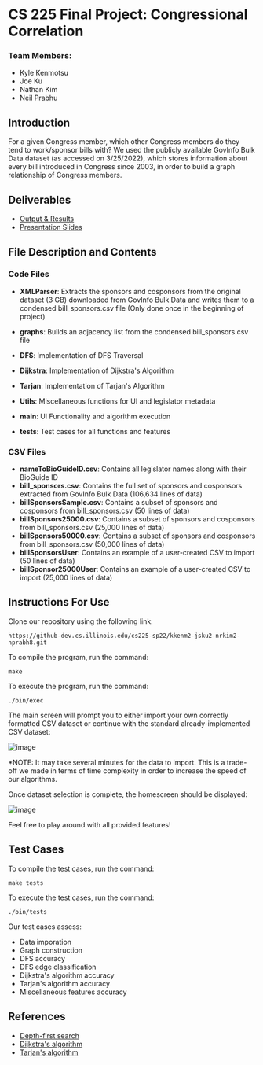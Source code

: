 # CS 225 Final Project: Congressional Correlation
### Team Members:
* Kyle Kenmotsu 
* Joe Ku 
* Nathan Kim 
* Neil Prabhu 

## Introduction
For a given Congress member, which other Congress members do they tend to work/sponsor bills with?
We used the publicly available GovInfo Bulk Data dataset (as accessed on 3/25/2022), which stores information about every bill introduced in Congress since 2003, in order to build a graph relationship of Congress members.

## Deliverables
* [Output & Results](https://github.com/neil784/CongressionalCorrelation/blob/main/results.md)
* [Presentation Slides](https://docs.google.com/presentation/d/1S1UwxRnkpKOwtoovxOivmun0rX-Jcvfp40Y9z3kJScg/edit?usp=sharing)

## File Description and Contents
### Code Files
* **XMLParser**: Extracts the sponsors and cosponsors from the original dataset (3 GB) downloaded from GovInfo Bulk Data and writes them to a condensed bill_sponsors.csv file (Only done once in the beginning of project)

* **graphs**: Builds an adjacency list from the condensed bill_sponsors.csv file 

* **DFS**: Implementation of DFS Traversal

* **Dijkstra**: Implementation of Dijkstra's Algorithm

* **Tarjan**: Implementation of Tarjan's Algorithm

* **Utils**: Miscellaneous functions for UI and legislator metadata

* **main**: UI Functionality and algorithm execution

* **tests**: Test cases for all functions and features
### CSV Files
* **nameToBioGuideID.csv**: Contains all legislator names along with their BioGuide ID
* **bill_sponsors.csv**: Contains the full set of sponsors and cosponsors extracted from GovInfo Bulk Data (106,634 lines of data)
* **billSponsorsSample.csv**: Contains a subset of sponsors and cosponsors from bill_sponsors.csv (50 lines of data)
* **billSponsors25000.csv**: Contains a subset of sponsors and cosponsors from bill_sponsors.csv (25,000 lines of data)
* **billSponsors50000.csv**: Contains a subset of sponsors and cosponsors from bill_sponsors.csv (50,000 lines of data)
* **billSponsorsUser**: Contains an example of a user-created CSV to import (50 lines of data)
* **billSponsor25000User**: Contains an example of a user-created CSV to import (25,000 lines of data)

## Instructions For Use
Clone our repository using the following link:
```
https://github-dev.cs.illinois.edu/cs225-sp22/kkenm2-jsku2-nrkim2-nprabh8.git
```
To compile the program, run the command:
```
make
```
To execute the program, run the command:
```
./bin/exec
```
The main screen will prompt you to either import your own correctly formatted CSV dataset or continue with the standard already-implemented CSV dataset: 

![image](https://media.github-dev.cs.illinois.edu/user/14278/files/31bf8f26-25eb-4c93-9e04-d62b1547a8b0)

*NOTE: It may take several minutes for the data to import. This is a trade-off we made in terms of time complexity in order to increase the speed of our algorithms. 

Once dataset selection is complete, the homescreen should be displayed:

![image](https://media.github-dev.cs.illinois.edu/user/14278/files/9fd9e219-b773-463f-b2ae-f9aab5808950)



Feel free to play around with all provided features!
## Test Cases
To compile the test cases, run the command:
```
make tests
```
To execute the test cases, run the command:
```
./bin/tests
```
Our test cases assess:
* Data imporation
* Graph construction
* DFS accuracy
* DFS edge classification
* Dijkstra's algorithm accuracy
* Tarjan's algorithm accuracy
* Miscellaneous features accuracy

## References
* [Depth-first search](https://en.wikipedia.org/wiki/Depth-first_search)
* [Dijkstra's algorithm](https://en.wikipedia.org/wiki/Dijkstra%27s_algorithm)
* [Tarjan's algorithm](https://en.wikipedia.org/wiki/Tarjan%27s_strongly_connected_components_algorithm)
